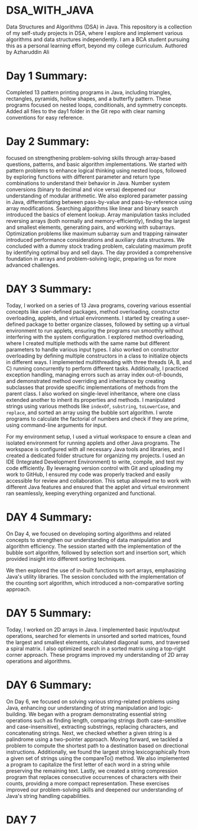 # DSA_WITH_JAVA
Data Structures and Algorithms (DSA) in Java. This repository is a collection of my self-study projects in DSA, where I explore and implement various algorithms and data structures independently. I am a BCA student pursuing this as a personal learning effort, beyond my college curriculum. Authored by Azharuddin Ali

# Day 1 Summary:
Completed 13 pattern printing programs in Java, including triangles, rectangles, pyramids, hollow shapes, and a butterfly pattern. These programs focused on nested loops, conditionals, and symmetry concepts. Added all files to the day1 folder in the Git repo with clear naming conventions for easy reference.

# Day 2 Summary:
 focused on strengthening problem-solving skills through array-based questions, patterns, and basic algorithm implementations. We started with pattern problems to enhance logical thinking using nested loops, followed by exploring functions with different parameter and return type combinations to understand their behavior in Java. Number system conversions (binary to decimal and vice versa) deepened our understanding of modular arithmetic. We also explored parameter passing in Java, differentiating between pass-by-value and pass-by-reference using array modifications. Searching algorithms like linear and binary search introduced the basics of element lookup. Array manipulation tasks included reversing arrays (both normally and memory-efficiently), finding the largest and smallest elements, generating pairs, and working with subarrays. Optimization problems like maximum subarray sum and trapping rainwater introduced performance considerations and auxiliary data structures. We concluded with a dummy stock trading problem, calculating maximum profit by identifying optimal buy and sell days. The day provided a comprehensive foundation in arrays and problem-solving logic, preparing us for more advanced challenges.

 # DAY 3 Summary:
 Today, I worked on a series of 13 Java programs, covering various essential concepts like user-defined packages, method overloading, constructor overloading, applets, and virtual environments. I started by creating a user-defined package to better organize classes, followed by setting up a virtual environment to run applets, ensuring the programs run smoothly without interfering with the system configuration. I explored method overloading, where I created multiple methods with the same name but different parameters to handle various input types. I also worked on constructor overloading by defining multiple constructors in a class to initialize objects in different ways. I implemented multithreading with three threads (A, B, and C) running concurrently to perform different tasks. Additionally, I practiced exception handling, managing errors such as array index out-of-bounds, and demonstrated method overriding and inheritance by creating subclasses that provide specific implementations of methods from the parent class. I also worked on single-level inheritance, where one class extended another to inherit its properties and methods. I manipulated strings using various methods like `indexOf`, `substring`, `toLowerCase`, and `replace`, and sorted an array using the bubble sort algorithm. I wrote programs to calculate the factorial of numbers and check if they are prime, using command-line arguments for input. 

For my environment setup, I used a virtual workspace to ensure a clean and isolated environment for running applets and other Java programs. The workspace is configured with all necessary Java tools and libraries, and I created a dedicated folder structure for organizing my projects. I used an IDE (Integrated Development Environment) to write, compile, and test my code efficiently. By leveraging version control with Git and uploading my work to GitHub, I ensured my code was properly tracked and easily accessible for review and collaboration. This setup allowed me to work with different Java features and ensured that the applet and virtual environment ran seamlessly, keeping everything organized and functional.

 # DAY 4 Summary:
 On Day 4, we focused on developing sorting algorithms and related concepts to strengthen our understanding of data manipulation and algorithm efficiency. The session started with the implementation of the bubble sort algorithm, followed by selection sort and insertion sort, which provided insight into different sorting techniques.

We then explored the use of in-built functions to sort arrays, emphasizing Java's utility libraries. The session concluded with the implementation of the counting sort algorithm, which introduced a non-comparative sorting approach.

 # DAY 5 Summary:
Today, I worked on 2D arrays in Java. I implemented basic input/output operations, searched for elements in unsorted and sorted matrices, found the largest and smallest elements, calculated diagonal sums, and traversed a spiral matrix. I also optimized search in a sorted matrix using a top-right corner approach. These programs improved my understanding of 2D array operations and algorithms.

 # DAY 6 Summary:
On Day 6, we focused on solving various string-related problems using Java, enhancing our understanding of string manipulation and logic-building. We began with a program demonstrating essential string operations such as finding length, comparing strings (both case-sensitive and case-insensitive), extracting substrings, replacing characters, and concatenating strings. Next, we checked whether a given string is a palindrome using a two-pointer approach. Moving forward, we tackled a problem to compute the shortest path to a destination based on directional instructions. Additionally, we found the largest string lexicographically from a given set of strings using the compareTo() method. We also implemented a program to capitalize the first letter of each word in a string while preserving the remaining text. Lastly, we created a string compression program that replaces consecutive occurrences of characters with their counts, providing a more compact representation. These exercises improved our problem-solving skills and deepened our understanding of Java's string handling capabilities.

# DAY 7